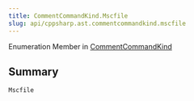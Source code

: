```yaml
---
title: CommentCommandKind.Mscfile
slug: api/cppsharp.ast.commentcommandkind.mscfile
---
```

Enumeration Member in [CommentCommandKind](/api/cppsharp/ast/commentcommandkind)

## Summary



```csharp
Mscfile
```

